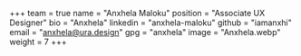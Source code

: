 +++
team = true
name = "Anxhela Maloku"
position = "Associate UX Designer"
bio = "Anxhela"
linkedin = "anxhela-maloku"
github = "iamanxhi"
email = "anxhela@ura.design"
gpg = "anxhela"
image = "Anxhela.webp"
weight = 7
+++